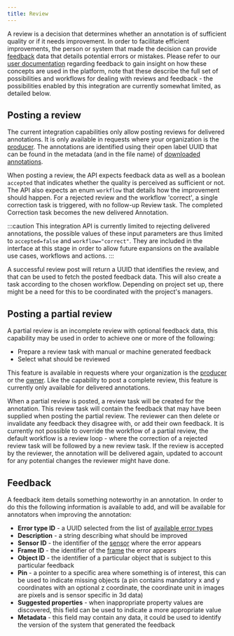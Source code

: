 ```yaml
---
title: Review
---
```


A review is a decision that determines whether an annotation is of sufficient quality or if it needs 
improvement. In order to facilitate efficient improvements, the person or system that made the decision can provide 
[feedback](#feedback) data that details potential errors or mistakes. Please refer to our [user documentation](https://docs.kognic.com/AHwD-introduction) 
regarding feedback to gain insight on how these concepts are used in the platform, note that these describe the full
set of possibilities and workflows for dealing with reviews and feedback - the possibilities enabled by this integration
are currently somewhat limited, as detailed below. 

## Posting a review

The current integration capabilities only allow posting reviews for delivered annotations. It is only available in 
requests where your organization is the [producer](https://docs.kognic.com/request-details#HXuNx). The annotations are 
identified using their open label UUID that can be found in the metadata (and in the file name) of 
[downloaded annotations](../download-annotations/download-annotations.mdx).

When posting a review, the API expects feedback data as well as a boolean `accepted` that indicates whether the 
quality is perceived as sufficient or not. The API also expects an enum `workflow` that details how the improvement 
should happen. For a rejected review and the workflow 'correct', a single correction task is triggered, with no 
follow-up Review task. The completed Correction task becomes the new delivered Annotation. 

:::caution
This integration API is currently limited to rejecting delivered annotations, the possible values of these input 
parameters are thus limited to `accepted=false` and `workflow="correct"`. They are included in the interface at this
stage in order to allow future expansions on the available use cases, workflows and actions.
:::

A successful review post will return a UUID that identifies the review, and that can be used to fetch the posted
feedback data. This will also create a task according to the chosen workflow. Depending on project set up, there might 
be a need for this to be coordinated with the project's managers.

## Posting a partial review

A partial review is an incomplete review with optional feedback data, this capability may be used in order to achieve 
one or more of the following:
* Prepare a review task with manual or machine generated feedback 
* Select what should be reviewed

This feature is available in requests where your organization is the 
[producer](https://docs.kognic.com/request-details#HXuNx) or the [owner](https://docs.kognic.com/request-details#Qm7yR). 
Like the capability to post a complete review, this feature is currently only available for delivered annotations.

When a partial review is posted, a review task will be created for the annotation. This review task will contain the 
feedback that may have been supplied when posting the partial review. The reviewer can then delete or invalidate any 
feedback they disagree with, or add their own feedback. It is currently not possible to override the workflow of a 
partial review, the default workflow is a review loop - where the correction of a rejected review task will be followed 
by a new review task. If the review is accepted by the reviewer, the annotation will be delivered again, updated to 
account for any potential changes the reviewer might have done.

## Feedback

A feedback item details something noteworthy in an annotation. In order to do this the following information is 
available to add, and will be available for annotators when improving the annotation:
* **Error type ID** - a UUID selected from the list of [available error types](https://annotation-integration.app.kognic.com/api#/Reviews/getErrorTypes)
* **Description** - a string describing what should be improved
* **Sensor ID** - the identifier of the [sensor](../kognic-io/overview#sensor-specification) where the error appears
* **Frame ID** - the identifier of the [frame](../kognic-io/overview#sequential-frames) the error appears
* **Object ID** - the identifier of a particular object that is subject to this particular feedback
* **Pin** - a pointer to a specific area where something is of interest, this can be used to indicate missing objects (a 
pin contains mandatory x and y coordinates with an optional z coordinate, the coordinate unit in images are pixels and 
is sensor specific in 3d data)
* **Suggested properties** - when inappropriate property values are discovered, this field can be used to indicate a more 
appropriate value
* **Metadata** - this field may contain any data, it could be used to identify the version of the system that generated the 
feedback